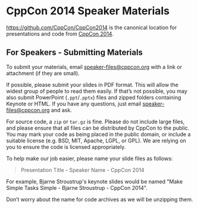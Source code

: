 CppCon 2014 Speaker Materials
=============================

https://github.com/CppCon/CppCon2014 is the canonical location for presentations
and code from [CppCon 2014](http://cppcon.org).

## For Speakers - Submitting Materials

To submit your materials, email [speaker-files@cppcon.org](mailto:speaker-files@cppcon.org) with a link or attachment (if they are small).

If possible, please submit your slides in PDF format. This will allow the widest group of people to read them easily. If that’s not possible, you may also submit PowerPoint (`.ppt`/`.pptx`) files and zipped folders containing Keynote or HTML. If you have any questions, just email [speaker-files@cppcon.org](mailto:speaker-files@cppcon.org) and ask.

For source code, a `zip` or `tar.gz` is fine. Please do not include large files, and please ensure that all files can be distributed by CppCon to the public. You may mark your code as being placed in the public domain, or include a suitable license (e.g. BSD, MIT, Apache, LGPL, or GPL). We are relying on you to ensure the code is licensed appropriately.

To help make our job easier, please name your slide files as follows:

> Presentation Title - Speaker Name - CppCon 2014

For example, Bjarne Stroustrup's keynote slides would be named "Make Simple Tasks Simple - Bjarne Stroustrup - CppCon 2014".

Don’t worry about the name for code archives as we will be unzipping them.
